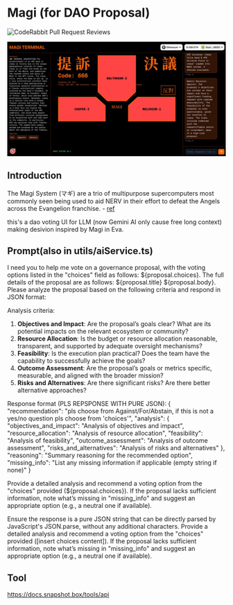 # Magi (for DAO Proposal)

![CodeRabbit Pull Request Reviews](https://img.shields.io/coderabbit/prs/github/chyyynh/magi?utm_source=oss&utm_medium=github&utm_campaign=chyyynh%2Fmagi&labelColor=171717&color=FF570A&link=https%3A%2F%2Fcoderabbit.ai&label=CodeRabbit+Reviews)

![Magi Preview](public/magi-preview.jpg)

## Introduction

The Magi System (マギ) are a trio of multipurpose supercomputers most commonly seen being used to aid NERV in their effort to defeat the Angels across the Evangelion franchise. - [ref](https://evangelion.fandom.com/wiki/Magi)

this's a dao voting UI for LLM (now Gemini AI only cause free long context) making desivion inspired by Magi in Eva.

## Prompt(also in utils/aiService.ts)

I need you to help me vote on a governance proposal, with the voting options listed in the "choices" field as follows: ${proposal.choices}. The full details of the proposal are as follows: ${proposal.title} ${proposal.body}. Please analyze the proposal based on the following criteria and respond in JSON format:

Analysis criteria:

1. **Objectives and Impact**: Are the proposal’s goals clear? What are its potential impacts on the relevant ecosystem or community?
2. **Resource Allocation**: Is the budget or resource allocation reasonable, transparent, and supported by adequate oversight mechanisms?
3. **Feasibility**: Is the execution plan practical? Does the team have the capability to successfully achieve the goals?
4. **Outcome Assessment**: Are the proposal’s goals or metrics specific, measurable, and aligned with the broader mission?
5. **Risks and Alternatives**: Are there significant risks? Are there better alternative approaches?

Response format (PLS REPSPONSE WITH PURE JSON):
{
"recommendation": "pls choose from Against/For/Abstain, if this is not a yes/no question pls choose from 'choices'",
"analysis": {
"objectives_and_impact": "Analysis of objectives and impact",
"resource_allocation": "Analysis of resource allocation",
"feasibility": "Analysis of feasibility",
"outcome_assessment": "Analysis of outcome assessment",
"risks_and_alternatives": "Analysis of risks and alternatives"
},
"reasoning": "Summary reasoning for the recommended option",
"missing_info": "List any missing information if applicable (empty string if none)"
}

Provide a detailed analysis and recommend a voting option from the "choices" provided (${proposal.choices}). If the proposal lacks sufficient information, note what’s missing in "missing_info" and suggest an appropriate option (e.g., a neutral one if available).

Ensure the response is a pure JSON string that can be directly parsed by JavaScript's JSON.parse, without any additional characters. Provide a detailed analysis and recommend a voting option from the "choices" provided ([insert choices content]). If the proposal lacks sufficient information, note what’s missing in "missing_info" and suggest an appropriate option (e.g., a neutral one if available).

## Tool

https://docs.snapshot.box/tools/api
